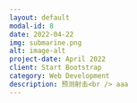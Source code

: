```yaml
---
layout: default
modal-id: 8
date: 2022-04-22
img: submarine.png
alt: image-alt
project-date: April 2022
client: Start Bootstrap
category: Web Development
description: 预测射击<br /> aaa
---
```

